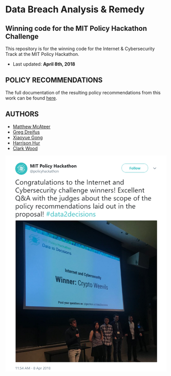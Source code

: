 # Data Breach Analysis & Remedy
## Winning code for the MIT Policy Hackathon Challenge

This repository is for the winning code for the Internet & Cybersecurity Track at the MIT Policy Hackathon.

* Last updated: **April 8th, 2018**

## POLICY RECOMMENDATIONS

The full documentation of the resulting policy recommendations from this work can be found [here](https://docs.google.com/document/d/1YytP-kFSjUM5RQeDjfBf8qx6jMgmkUMD2bQ7K4Q9qBM/edit?usp=sharing).

## AUTHORS

* [Matthew McAteer](https://www.linkedin.com/in/matthewmcateer0/)
* [Greg Dreifus](https://www.linkedin.com/in/gregory-dreifus-82573213a/)
* [Xiaoyue Gong](https://www.linkedin.com/in/xiaoyuegong/)
* [Harrison Hur](https://www.linkedin.com/in/harrison-hur/)
* [Clark Wood](https://www.linkedin.com/in/clark-wood/)

![Twitter Announcement](https://github.com/matthew-mcateer/MIT_Policy_Hackathon/blob/master/Tweet.PNG)
